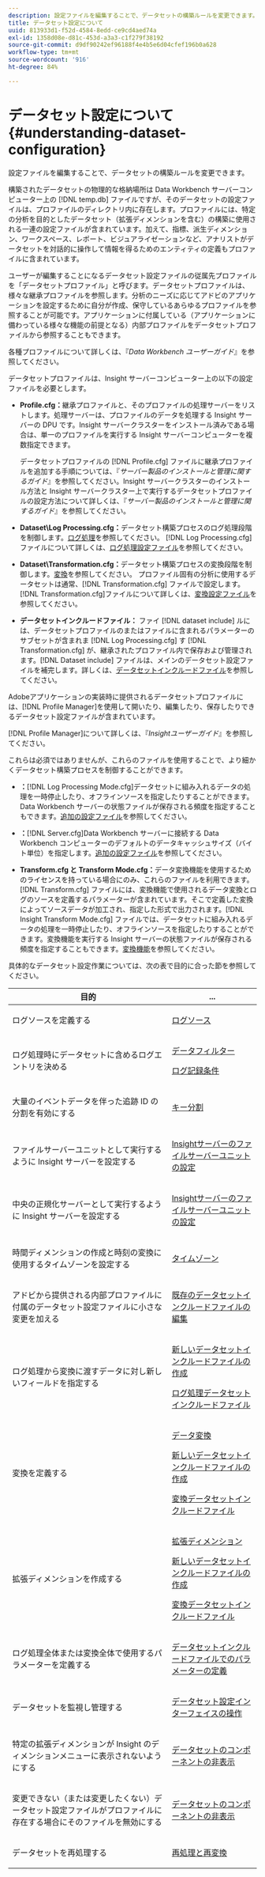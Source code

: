 ```yaml
---
description: 設定ファイルを編集することで、データセットの構築ルールを変更できます。
title: データセット設定について
uuid: 813933d1-f52d-4584-8edd-ce9cd4aed74a
exl-id: 1358d08e-d81c-453d-a3a3-c1f279f38192
source-git-commit: d9df90242ef96188f4e4b5e6d04cfef196b0a628
workflow-type: tm+mt
source-wordcount: '916'
ht-degree: 84%

---
```


# データセット設定について{#understanding-dataset-configuration}

設定ファイルを編集することで、データセットの構築ルールを変更できます。

構築されたデータセットの物理的な格納場所は Data Workbench サーバーコンピューター上の [!DNL temp.db] ファイルですが、そのデータセットの設定ファイルは、プロファイルのディレクトリ内に存在します。プロファイルには、特定の分析を目的としたデータセット（拡張ディメンションを含む）の構築に使用される一連の設定ファイルが含まれています。加えて、指標、派生ディメンション、ワークスペース、レポート、ビジュアライゼーションなど、アナリストがデータセットを対話的に操作して情報を得るためのエンティティの定義もプロファイルに含まれています。

ユーザーが編集することになるデータセット設定ファイルの従属先プロファイルを「データセットプロファイル」と呼びます。データセットプロファイルは、様々な継承プロファイルを参照します。分析のニーズに応じてアドビのアプリケーションを設定するために自分が作成、保守しているあらゆるプロファイルを参照することが可能です。アプリケーションに付属している（アプリケーションに備わっている様々な機能の前提となる）内部プロファイルをデータセットプロファイルから参照することもできます。

各種プロファイルについて詳しくは、『*Data Workbench ユーザーガイド*』を参照してください。

<!--
c_req_config_files.xml
-->

データセットプロファイルは、Insight サーバーコンピューター上の以下の設定ファイルを必要とします。

* **Profile.cfg：**&#x200B;継承プロファイルと、そのプロファイルの処理サーバーをリストします。処理サーバーは、プロファイルのデータを処理する Insight サーバーの DPU です。Insight サーバークラスターをインストール済みである場合は、単一のプロファイルを実行する Insight サーバーコンピューターを複数指定できます。

   データセットプロファイルの [!DNL Profile.cfg] ファイルに継承プロファイルを追加する手順については、『*サーバー製品のインストールと管理に関するガイド*』を参照してください。Insight サーバークラスターのインストール方法と Insight サーバークラスター上で実行するデータセットプロファイルの設定方法について詳しくは、『*サーバー製品のインストールと管理に関するガイド*』を参照してください。

* **Dataset\Log Processing.cfg：**&#x200B;データセット構築プロセスのログ処理段階を制御します。[ログ処理](../../home/c-dataset-const-proc/c-dataset-constr.md#concept-8a63892878004dc389c7dad784fcb061)を参照してください。 [!DNL Log Processing.cfg]ファイルについて詳しくは、[ログ処理設定ファイル](../../home/c-dataset-const-proc/c-log-proc-config-file/c-abt-log-proc-config-file.md)を参照してください。

* **Dataset\Transformation.cfg：**&#x200B;データセット構築プロセスの変換段階を制御します。[変換](../../home/c-dataset-const-proc/c-dataset-constr.md#concept-88f72e0897a744b5bc03df5039264dda)を参照してください。 プロファイル固有の分析に使用するデータセットは通常、[!DNL Transformation.cfg] ファイルで設定します。[!DNL Transformation.cfg]ファイルについて詳しくは、[変換設定ファイル](../../home/c-dataset-const-proc/c-trans-config-file/c-abt-trans-config-file.md)を参照してください。

* **データセットインクルードファイル：** ファイ [!DNL dataset include] ルには、データセットプロファイルのまたはファイルに含まれるパラメーターのサブセットが含まれま [!DNL Log Processing.cfg] す [!DNL Transformation.cfg] が、継承されたプロファイル内で保存および管理されます。[!DNL Dataset include] ファイルは、メインのデータセット設定ファイルを補完します。詳しくは、[データセットインクルードファイル](../../home/c-dataset-const-proc/c-dataset-inc-files/c-abt-dataset-inc-files.md)を参照してください。

Adobeアプリケーションの実装時に提供されるデータセットプロファイルには、[!DNL Profile Manager]を使用して開いたり、編集したり、保存したりできるデータセット設定ファイルが含まれています。

[!DNL Profile Manager]について詳しくは、『*Insightユーザーガイド*』を参照してください。

<!--
c_addl_config_files.xml
-->

これらは必須ではありませんが、これらのファイルを使用することで、より細かくデータセット構築プロセスを制御することができます。

* **：**[!DNL Log Processing Mode.cfg]データセットに組み入れるデータの処理を一時停止したり、オフラインソースを指定したりすることができます。Data Workbench サーバーの状態ファイルが保存される頻度を指定することもできます。[追加の設定ファイル](../../home/c-dataset-const-proc/c-add-config-files/c-add-config-files.md#concept-1afef4f88f1e467ab4326875fd1d3004)を参照してください。

* **：**[!DNL Server.cfg]Data Workbench サーバーに接続する Data Workbench コンピューターのデフォルトのデータキャッシュサイズ（バイト単位）を指定します。[追加の設定ファイル](../../home/c-dataset-const-proc/c-add-config-files/c-add-config-files.md#concept-1afef4f88f1e467ab4326875fd1d3004)を参照してください。

* **Transform.cfg と Transform Mode.cfg：**&#x200B;データ変換機能を使用するためのライセンスを持っている場合にのみ、これらのファイルを利用できます。[!DNL Transform.cfg] ファイルには、変換機能で使用されるデータ変換とログのソースを定義するパラメーターが含まれています。そこで定義した変換によってソースデータが加工され、指定した形式で出力されます。[!DNL Insight Transform Mode.cfg] ファイルでは、データセットに組み入れるデータの処理を一時停止したり、オフラインソースを指定したりすることができます。変換機能を実行する Insight サーバーの状態ファイルが保存される頻度を指定することもできます。[変換機能](https://docs.adobe.com/content/help/en/data-workbench/using/server-admin-install/transform/t-config-tfm.html)を参照してください。

<!--
c_next_steps.xml
-->

具体的なデータセット設定作業については、次の表で目的に合った節を参照してください。

<table id="table_394CFB5135274545B5DA37952EC6943E"> 
 <thead> 
  <tr> 
   <th colname="col1" class="entry"> 目的 </th> 
   <th colname="col2" class="entry"> ... </th> 
  </tr> 
 </thead>
 <tbody> 
  <tr> 
   <td colname="col1"> <p>ログソースを定義する </p> </td> 
   <td colname="col2"> <p><a href="../../home/c-dataset-const-proc/c-log-proc-config-file/c-log-sources.md#concept-6714c720fac044cbb9af003bf401b2ea"> ログソース </a> </p> </td> 
  </tr> 
  <tr> 
   <td colname="col1"> <p>ログ処理時にデータセットに含めるログエントリを決める </p> </td> 
   <td colname="col2"> <p> <a href="../../home/c-dataset-const-proc/c-log-proc-config-file/c-info-log-proc-param.md#concept-41bd49bf6b64442d91c232ec67529a3d"> データフィルター</a> </p> <p> <a href="../../home/c-dataset-const-proc/c-log-proc-config-file/c-info-log-proc-param.md#concept-ecaff95cee4e40bc90f81e099c5fc934"> ログ記録条件</a> </p> </td> 
  </tr> 
  <tr> 
   <td colname="col1"> <p>大量のイベントデータを伴った追跡 ID の分割を有効にする </p> </td> 
   <td colname="col2"> <p><a href="../../home/c-dataset-const-proc/c-log-proc-config-file/c-info-log-proc-param.md#concept-64b416bbe42f4d689f90df246f7f7caf"> キー分割</a> </p> </td> 
  </tr> 
  <tr> 
   <td colname="col1"> <p>ファイルサーバーユニットとして実行するように Insight サーバーを設定する </p> </td> 
   <td colname="col2"> <p><a href="../../home/c-dataset-const-proc/c-log-proc-config-file/c-ins-svr-file-svr-unit.md#concept-995abff3fce34e439fb3f7f47191c80d"> Insightサーバーのファイルサーバーユニットの設定  </a> </p> </td> 
  </tr> 
  <tr> 
   <td colname="col1"> <p>中央の正規化サーバーとして実行するように Insight サーバーを設定する </p> </td> 
   <td colname="col2"> <p><a href="../../home/c-dataset-const-proc/c-log-proc-config-file/c-ins-svr-file-svr-unit.md#concept-995abff3fce34e439fb3f7f47191c80d"> Insightサーバーのファイルサーバーユニットの設定  </a> </p> </td> 
  </tr> 
  <tr> 
   <td colname="col1"> <p>時間ディメンションの作成と時刻の変換に使用するタイムゾーンを設定する </p> </td> 
   <td colname="col2"> <p><a href="../../home/c-dataset-const-proc/c-trans-config-file/c-spec-trans-param/c-time-zones.md#concept-9cf16b1cb4874f7d85e1dd950fdb4956"> タイムゾーン </a> </p> </td> 
  </tr> 
  <tr> 
   <td colname="col1"> <p>アドビから提供される内部プロファイルに付属のデータセット設定ファイルに小さな変更を加える </p> </td> 
   <td colname="col2"> <p><a href="../../home/c-dataset-const-proc/c-dataset-inc-files/c-work-dataset-inc-files/t-edit-ex-dataset-inc-files.md#task-456c04e38ebc425fb35677a6bb6aa077"> 既存のデータセットインクルードファイルの編集 </a> </p> </td> 
  </tr> 
  <tr> 
   <td colname="col1"> <p>ログ処理から変換に渡すデータに対し新しいフィールドを指定する </p> </td> 
   <td colname="col2"> <p> <a href="../../home/c-dataset-const-proc/c-dataset-inc-files/c-work-dataset-inc-files/t-create-new-dataset-inc-files.md#task-b29f30605c374a6ca747ac843337b06e"> 新しいデータセットインクルードファイルの作成 </a> </p> <p> <a href="../../home/c-dataset-const-proc/c-dataset-inc-files/c-types-dataset-inc-files/c-log-proc-dataset-inc-files/c-log-proc-dataset-inc-files.md#concept-999475a22519432e98844622ca95b6ab"> ログ処理データセットインクルードファイル </a> </p> </td> 
  </tr> 
  <tr> 
   <td colname="col1"> <p>変換を定義する </p> </td> 
   <td colname="col2"> <p> <a href="../../home/c-dataset-const-proc/c-data-trans/c-abt-transf.md"> データ変換 </a> </p> <p> <a href="../../home/c-dataset-const-proc/c-dataset-inc-files/c-work-dataset-inc-files/t-create-new-dataset-inc-files.md#task-b29f30605c374a6ca747ac843337b06e"> 新しいデータセットインクルードファイルの作成 </a> </p> <p> <a href="../../home/c-dataset-const-proc/c-dataset-inc-files/c-types-dataset-inc-files/c-trans-dataset-inc-files.md#concept-c64aa78ed9ce40b8a0f4932c82ff5ace"> 変換データセットインクルードファイル </a> </p> </td> 
  </tr> 
  <tr> 
   <td colname="col1"> <p>拡張ディメンションを作成する </p> </td> 
   <td colname="col2"> <p> <a href="../../home/c-dataset-const-proc/c-ex-dim/c-abt-ex-dim.md"> 拡張ディメンション </a> </p> <p> <a href="../../home/c-dataset-const-proc/c-dataset-inc-files/c-work-dataset-inc-files/t-create-new-dataset-inc-files.md#task-b29f30605c374a6ca747ac843337b06e"> 新しいデータセットインクルードファイルの作成 </a> </p> <p> <a href="../../home/c-dataset-const-proc/c-dataset-inc-files/c-types-dataset-inc-files/c-trans-dataset-inc-files.md#concept-c64aa78ed9ce40b8a0f4932c82ff5ace"> 変換データセットインクルードファイル </a> </p> </td> 
  </tr> 
  <tr> 
   <td colname="col1"> <p>ログ処理全体または変換全体で使用するパラメーターを定義する </p> </td> 
   <td colname="col2"> <p><a href="../../home/c-dataset-const-proc/c-dataset-inc-files/c-def-param-dataset-inc-files/c-def-param-dataset-inc-files.md#concept-5ad06acc8dc44bf2a99643fafdd56b50"> データセットインクルードファイルでのパラメーターの定義 </a> </p> </td> 
  </tr> 
  <tr> 
   <td colname="col1"> <p>データセットを監視し管理する </p> </td> 
   <td colname="col2"> <p><a href="../../home/c-dataset-const-proc/c-dataset-config-tools/c-dataset-config-int/c-dataset-config-int.md#concept-0ea33a52ce234ec8951e7b4430fbc5ab"> データセット設定インターフェイスの操作 </a> </p> </td> 
  </tr> 
  <tr> 
   <td colname="col1"> <p>特定の拡張ディメンションが Insight のディメンションメニューに表示されないようにする </p> </td> 
   <td colname="col2"> <p><a href="../../home/c-dataset-const-proc/c-dataset-config-tools/c-hide-dataset-comp/c-hide-dataset-comp.md#concept-50d9a004736f42f6b0aa7cde0d6148ff"> データセットのコンポーネントの非表示 </a> </p> </td> 
  </tr> 
  <tr> 
   <td colname="col1"> <p>変更できない（または変更したくない）データセット設定ファイルがプロファイルに存在する場合にそのファイルを無効にする </p> </td> 
   <td colname="col2"> <p><a href="../../home/c-dataset-const-proc/c-dataset-config-tools/c-hide-dataset-comp/c-hide-dataset-comp.md#concept-50d9a004736f42f6b0aa7cde0d6148ff"> データセットのコンポーネントの非表示 </a> </p> </td> 
  </tr> 
  <tr> 
   <td colname="col1"> <p>データセットを再処理する </p> </td> 
   <td colname="col2"> <p><a href="../../home/c-dataset-const-proc/c-reproc-retrans/c-unst-reproc-retrans.md"> 再処理と再変換 </a> </p> </td> 
  </tr> 
 </tbody> 
</table>

